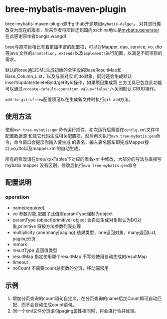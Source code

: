 # bree-mybatis-maven-plugin

bree-mybatis-maven-plugin源于github开源项目`mybatis-dalgen`，
对其进行魔改变为现在的版本，后来作者将项目迁到国内oschina地址是[mybatis.generator](https://gitee.com/bangis/mybatis.generator)
在此感谢原作者bangis.wangdf

bree与原项目相比有着更加丰富的配置项，可以对Mapper, dao, service, vo, dto等java
文件的`annotation`，`extends`以及`implements`进行配置，以满足不同项目的需求。

默认的bree通过DML生成初始的全字段的BaseResultMap和Base_Column_List，以及与表对应
的do对象。同时还会生成默认insert/update/deleteById/getById操作，如果项目集成第
三方工具已包含此功能可以通过`<create-default-operation value="false"/>`关闭默认
CRUD操作。

`add-to-git-if-new`配置项可以在生成新文件时执行`git add`方法。

## 使用方法

使用`mvn tree-mybatis:gen`命令运行插件，初次运行后需要在`config.xml`文件中配置数据源
和其它代码生成相关配置项，然后再次执行`mvn tree-mybatis:gen`命令，命令窗口会提示你输入要生成
的表名，输入表名回车即完成Mapper接口,vo,dto以及mapper.xml的自动生成。

所有的修改请在bree/xxxTables下对应的表名xml中修改，大部分的写法与直接写mybatis mapper
没有区别，修改后执行`mvn tree-mybatis:gen`命令

## 配置说明

### operation

- name(required) 
- vo 参数对象,配置了此值则paramType强制为object
- paramType (object|primitive) object 会自动生成对象默认为DO对象,primitive 将按方法参数列表处理
- multiplicity (one|many|paging) 结果类型，one返回对象，many返回List<T>, paging分页
- remark 
- resultType 返回值类型
- resultMap 指定使用哪个resultMap 不写则使用自动生成的resultMap
- timeout
- noCount 不需要count总页数的分页，移动端常用

## 示例

1. 增加分页查询的count语句自定义，在分页查询的name后加Count即可自动匹配，而不会自动生成count语句。
2. 同一个xml文件分页语句paging属性相同时，将会进行合并处理。

